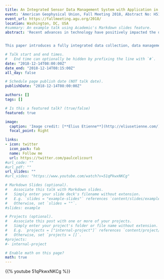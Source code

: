 ```yaml
---
title: An Integrated Sensor Data Management System with Application in Hydrology
event: 'American Geophysical Union, Fall Meeting 2018, Abstract No: H51E-01'
event_url: https://fallmeeting.agu.org/2018/
location: Washington, DC, USA
#summary: An example talk using Academic's Markdown slides feature.
abstract: 'Recent advances in technology have positively impacted the development of sensor networks. However, data management, a vital aspect of the sensor data collection process, has failed to keep pace. Therefore, current hydrological sensing solutions often suffer from a lack of homogenous metadata descriptions for both instrumentation and data item collected. These shortcomings may be attributed to the fact that the solutions are developed around data loggers which are not designed nor programmed to capture, operate on, and serve observations and accompanying metadata in a network. This makes sensors and sensor networks agnostic to each other and thus inherently creates the conditions for a heterogeneous mix of different semantic and syntactic systems. Such an inconsistency increases considerably the workload in the sensor post-deployment phase and human error in the installed data management system. 


This paper introduces a fully integrated data collection, data management and data curation solution designed to a) overcome the sensor-and-data management schism in hydrological observation systems and b) involve minimal human effort and expertise for its operation. It is composed of a) a software framework that supports metadata capture at the outset of the sensor deployment phase, data management, access, analysis and publication, to name a few and b) a sensor platform named TranscodX. TranscodX sets itself apart from dataloggers, in its capability to capture, transcode, and stream sensor measurements and corresponding metadata to an embedded standard data management framework. TranscodX further supports the capture, integration and processing of community-defined semantics and syntax using controlled vocabularies needed to enable information systems interoperability. Because of its extended capabilities, we labeled it a Transcoder rather than a data logger.'

# Talk start and end times.
#   End time can optionally be hidden by prefixing the line with `#`.
date: "2018-12-14T08:00:00Z"
date_end: "2018-12-14T08:15:00Z"
all_day: false

# Schedule page publish date (NOT talk date).
publishDate: "2018-12-14T08:00:00Z"

authors: []
tags: []

# Is this a featured talk? (true/false)
featured: true

image:
  caption: 'Image credit: [**Elius Etienne**](http://eliusetienne.com/)'
  focal_point: Right

links:
- icon: twitter
  icon_pack: fab
  name: Follow me
  url: https://twitter.com/paulcelicourt
#url_code: ""
#url_pdf: ""
url_slides: ""
#url_video: "https://www.youtube.com/watch?v=51qPkwxNKCg"

# Markdown Slides (optional).
#   Associate this talk with Markdown slides.
#   Simply enter your slide deck's filename without extension.
#   E.g. `slides = "example-slides"` references `content/slides/example-slides.md`.
#   Otherwise, set `slides = ""`.
#slides: example

# Projects (optional).
#   Associate this post with one or more of your projects.
#   Simply enter your project's folder or file name without extension.
#   E.g. `projects = ["internal-project"]` references `content/project/deep-learning/index.md`.
#   Otherwise, set `projects = []`.
#projects:
#- internal-project

# Enable math on this page?
math: true
---
```

{{% youtube 51qPkwxNKCg %}}